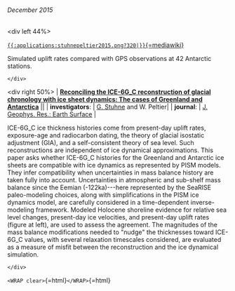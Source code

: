 ###### December 2015

\<div left 44%\>

[`{{:applications:stuhnepeltier2015.png?320|}}`{=mediawiki}](http://onlinelibrary.wiley.com/doi/10.1002/2015JF003580/full)

Simulated uplift rates compared with GPS observations at 42 Antarctic
stations.

```{=html}
</div>
```
\<div right 50%\> \| **[Reconciling the ICE-6G\_C reconstruction of
glacial chronology with ice sheet dynamics: The cases of Greenland and
Antarctica](http://onlinelibrary.wiley.com/doi/10.1002/2015JF003580/full)**
\|\| \| **investigators**: \| [G.
Stuhne](http://www.atmosp.physics.utoronto.ca/people/gordan/)
and W. Peltier\| \| **journal**: \| [J. Geophys. Res.: Earth
Surface](http://agupubs.onlinelibrary.wiley.com/agu/jgr/journal/10.1002/(ISSN)2169-9011/)
\|

ICE-6G\_C ice thickness histories come from present-day uplift rates,
exposure-age and radiocarbon dating, the theory of glacial isostatic
adjustment (GIA), and a self-consistent theory of sea level. Such
reconstructions are independent of ice dynamical approximations. This
paper asks whether ICE-6G\_C histories for the Greenland and Antarctic
ice sheets are compatible with ice dynamics as represented by PISM
models. They infer compatibility when uncertainties in mass balance
history are taken fully into account. Uncertainties in atmospheric and
sub-shelf mass balance since the Eemian (-122ka)\-\--here represented by
the SeaRISE paleo-modeling choices, along with simplifications in the
PISM ice dynamics model, are carefully considered in a time-dependent
inverse-modeling framework. Modeled Holocene shoreline evidence for
relative sea level changes, present-day ice velocities, and present-day
uplift rates (figure at left), are used to assess the agreement. The
magnitudes of the mass balance modifications needed to \"nudge\" the
thicknesses toward ICE-6G\_C values, with several relaxation timescales
considered, are evaluated as a measure of misfit between the
reconstruction and the ice dynamical simulation.

```{=html}
</div>
```
`<WRAP clear>`{=html}`</WRAP>`{=html}
